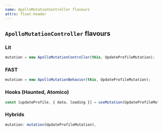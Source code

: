 ```yaml
---
name: ApolloMutationController flavours
attrs: float-header
---
```


## `ApolloMutationController` flavours

### Lit

```ts
mutation = new ApolloMutationController(this, UpdateProfileMutation);
```

<section reveal>

### FAST
```ts
mutation = new ApolloMutationBehavior(this, UpdateProfileMutation);
```

</section>

<section reveal>

### Hooks (Haunted, Atomico)

```ts
const [updateProfile, { data, loading }] = useMutation(UpdateProfileMutation);
```

</section>

<section reveal>

### Hybrids

```ts
mutation: mutation(UpdateProfileMutation),
```

</section>
